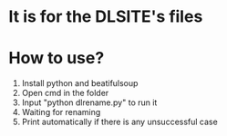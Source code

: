 # It is for the DLSITE's files
# How to use?
1. Install python and beatifulsoup
2. Open cmd in the folder
3. Input "python dlrename.py" to run it
4. Waiting for renaming
5. Print automatically if there is any unsuccessful case
